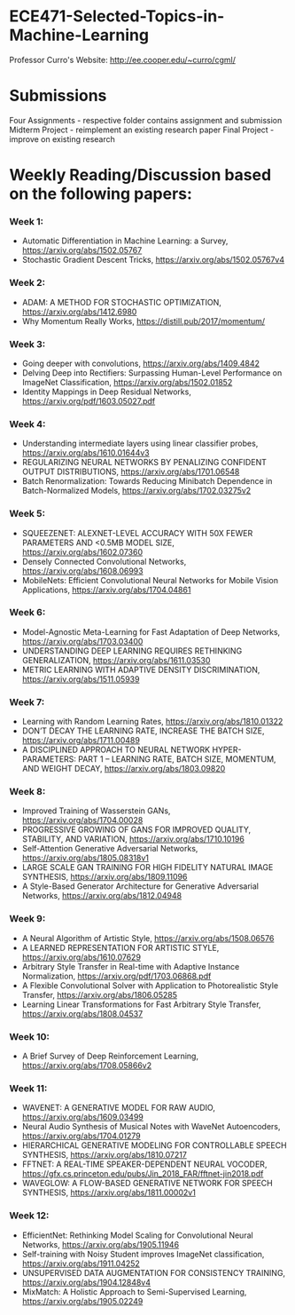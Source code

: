 # ECE471-Selected-Topics-in-Machine-Learning
Professor Curro's Website: http://ee.cooper.edu/~curro/cgml/

# Submissions
Four Assignments - respective folder contains assignment and submission
Midterm Project - reimplement an existing research paper
Final Project - improve on existing research

# Weekly Reading/Discussion based on the following papers:
### Week 1:
* Automatic Differentiation in Machine Learning: a Survey, https://arxiv.org/abs/1502.05767 
* Stochastic Gradient Descent Tricks, https://arxiv.org/abs/1502.05767v4
### Week 2:
* ADAM: A METHOD FOR STOCHASTIC OPTIMIZATION, https://arxiv.org/abs/1412.6980
* Why Momentum Really Works, https://distill.pub/2017/momentum/
### Week 3:
* Going deeper with convolutions, https://arxiv.org/abs/1409.4842
* Delving Deep into Rectifiers: Surpassing Human-Level Performance on ImageNet Classification, https://arxiv.org/abs/1502.01852
* Identity Mappings in Deep Residual Networks, https://arxiv.org/pdf/1603.05027.pdf
### Week 4:
* Understanding intermediate layers using linear classifier probes, https://arxiv.org/abs/1610.01644v3
* REGULARIZING NEURAL NETWORKS BY PENALIZING CONFIDENT OUTPUT DISTRIBUTIONS, https://arxiv.org/abs/1701.06548
* Batch Renormalization: Towards Reducing Minibatch Dependence in Batch-Normalized Models, https://arxiv.org/abs/1702.03275v2
### Week 5:
* SQUEEZENET: ALEXNET-LEVEL ACCURACY WITH 50X FEWER PARAMETERS AND <0.5MB MODEL SIZE, https://arxiv.org/abs/1602.07360
* Densely Connected Convolutional Networks, https://arxiv.org/abs/1608.06993
* MobileNets: Efficient Convolutional Neural Networks for Mobile Vision Applications, https://arxiv.org/abs/1704.04861
### Week 6:
* Model-Agnostic Meta-Learning for Fast Adaptation of Deep Networks, https://arxiv.org/abs/1703.03400
* UNDERSTANDING DEEP LEARNING REQUIRES RETHINKING GENERALIZATION, https://arxiv.org/abs/1611.03530
* METRIC LEARNING WITH ADAPTIVE DENSITY DISCRIMINATION, https://arxiv.org/abs/1511.05939
### Week 7:
* Learning with Random Learning Rates, https://arxiv.org/abs/1810.01322
* DON’T DECAY THE LEARNING RATE, INCREASE THE BATCH SIZE, https://arxiv.org/abs/1711.00489
* A DISCIPLINED APPROACH TO NEURAL NETWORK HYPER-PARAMETERS: PART 1 – LEARNING RATE, BATCH SIZE, MOMENTUM, AND WEIGHT DECAY, https://arxiv.org/abs/1803.09820
### Week 8:
* Improved Training of Wasserstein GANs, https://arxiv.org/abs/1704.00028
* PROGRESSIVE GROWING OF GANS FOR IMPROVED QUALITY, STABILITY, AND VARIATION, https://arxiv.org/abs/1710.10196
* Self-Attention Generative Adversarial Networks, https://arxiv.org/abs/1805.08318v1
* LARGE SCALE GAN TRAINING FOR HIGH FIDELITY NATURAL IMAGE SYNTHESIS, https://arxiv.org/abs/1809.11096
* A Style-Based Generator Architecture for Generative Adversarial Networks, https://arxiv.org/abs/1812.04948
### Week 9:
* A Neural Algorithm of Artistic Style, https://arxiv.org/abs/1508.06576
* A LEARNED REPRESENTATION FOR ARTISTIC STYLE, https://arxiv.org/abs/1610.07629
* Arbitrary Style Transfer in Real-time with Adaptive Instance Normalization, https://arxiv.org/pdf/1703.06868.pdf
* A Flexible Convolutional Solver with Application to Photorealistic Style Transfer, https://arxiv.org/abs/1806.05285
* Learning Linear Transformations for Fast Arbitrary Style Transfer, https://arxiv.org/abs/1808.04537
### Week 10:
* A Brief Survey of Deep Reinforcement Learning, https://arxiv.org/abs/1708.05866v2 
### Week 11:
* WAVENET: A GENERATIVE MODEL FOR RAW AUDIO, https://arxiv.org/abs/1609.03499
* Neural Audio Synthesis of Musical Notes with WaveNet Autoencoders, https://arxiv.org/abs/1704.01279
* HIERARCHICAL GENERATIVE MODELING FOR CONTROLLABLE SPEECH SYNTHESIS, https://arxiv.org/abs/1810.07217
* FFTNET: A REAL-TIME SPEAKER-DEPENDENT NEURAL VOCODER, https://gfx.cs.princeton.edu/pubs/Jin_2018_FAR/fftnet-jin2018.pdf
* WAVEGLOW: A FLOW-BASED GENERATIVE NETWORK FOR SPEECH SYNTHESIS, https://arxiv.org/abs/1811.00002v1
### Week 12:
* EfficientNet: Rethinking Model Scaling for Convolutional Neural Networks, https://arxiv.org/abs/1905.11946
* Self-training with Noisy Student improves ImageNet classification, https://arxiv.org/abs/1911.04252
* UNSUPERVISED DATA AUGMENTATION FOR CONSISTENCY TRAINING, https://arxiv.org/abs/1904.12848v4
* MixMatch: A Holistic Approach to Semi-Supervised Learning, https://arxiv.org/abs/1905.02249

